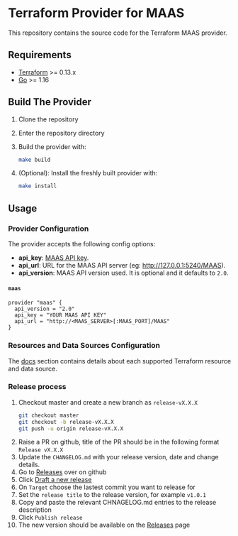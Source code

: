 # Terraform Provider for MAAS

This repository contains the source code for the Terraform MAAS provider.

## Requirements

- [Terraform](https://www.terraform.io/downloads.html) >= 0.13.x
- [Go](https://golang.org/doc/install) >= 1.16

## Build The Provider

1. Clone the repository
1. Enter the repository directory
1. Build the provider with:

    ```sh
    make build
    ```

1. (Optional): Install the freshly built provider with:

    ```sh
    make install
    ```

## Usage

### Provider Configuration

The provider accepts the following config options:

- **api_key**: [MAAS API key](https://maas.io/docs/snap/3.0/cli/maas-cli#heading--log-in-required).
- **api_url**: URL for the MAAS API server (eg: <http://127.0.0.1:5240/MAAS>).
- **api_version**: MAAS API version used. It is optional and it defaults to `2.0`.

#### `maas`

```hcl
provider "maas" {
  api_version = "2.0"
  api_key = "YOUR MAAS API KEY"
  api_url = "http://<MAAS_SERVER>[:MAAS_PORT]/MAAS"
}
```

### Resources and Data Sources Configuration

The [docs](/docs) section contains details about each supported Terraform resource and data source.

### Release process

1. Checkout master and create a new branch as `release-vX.X.X`
   ```bash
   git checkout master  
   git checkout -b release-vX.X.X
   git push -u origin release-vX.X.X
   ```
2. Raise a PR on github, title of the PR should be in the following format
   `Release vX.X.X`
3. Update the `CHANGELOG.md` with your release version, date and change details.
4. Go to [Releases](https://github.com/maas/terraform-provider-maas/releases) over on github
5. Click [Draft a new release](https://github.com/maas/terraform-provider-maas/releases/new)
6. On `Target` choose the lastest commit you want to release for
7. Set the `release title` to the release version, for example `v1.0.1`
8. Copy and paste the relevant CHNAGELOG.md entries to the release description
9. Click `Publish release`
10. The new version should be available on the [Releases](https://github.com/maas/terraform-provider-maas/releases) page
   

